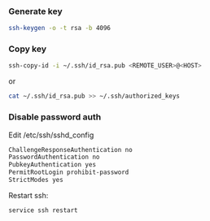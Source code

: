 ### Generate key

```sh
ssh-keygen -o -t rsa -b 4096
```

### Copy key

```sh
ssh-copy-id -i ~/.ssh/id_rsa.pub <REMOTE_USER>@<HOST>
```

or

```sh
cat ~/.ssh/id_rsa.pub >> ~/.ssh/authorized_keys
```

### Disable password auth

Edit /etc/ssh/sshd_config


```sh
ChallengeResponseAuthentication no
PasswordAuthentication no
PubkeyAuthentication yes
PermitRootLogin prohibit-password
StrictModes yes
```

Restart ssh:

```sh
service ssh restart 
```